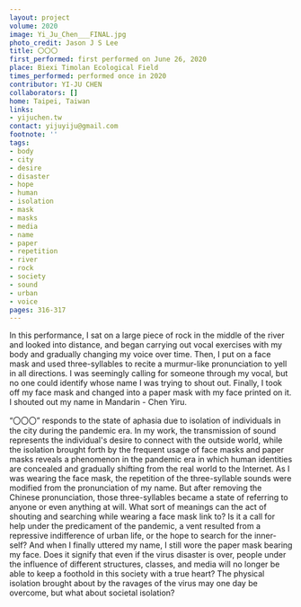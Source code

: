 ```yaml
---
layout: project
volume: 2020
image: Yi_Ju_Chen___FINAL.jpg
photo_credit: Jason J S Lee
title: 〇〇〇
first_performed: first performed on June 26, 2020
place: Biexi Timolan Ecological Field
times_performed: performed once in 2020
contributor: YI-JU CHEN
collaborators: []
home: Taipei, Taiwan
links:
- yijuchen.tw
contact: yijuyiju@gmail.com
footnote: ''
tags:
- body
- city
- desire
- disaster
- hope
- human
- isolation
- mask
- masks
- media
- name
- paper
- repetition
- river
- rock
- society
- sound
- urban
- voice
pages: 316-317
---
```


In this performance, I sat on a large piece of rock in the middle of the river and looked into distance, and began carrying out vocal exercises with my body and gradually changing my voice over time. Then, I put on a face mask and used three-syllables to recite a murmur-like pronunciation to yell in all directions. I was seemingly calling for someone through my vocal, but no one could identify whose name I was trying to shout out. Finally, I took off my face mask and changed into a paper mask with my face printed on it. I shouted out my name in Mandarin - Chen Yiru.

“〇〇〇” responds to the state of aphasia due to isolation of individuals in the city during the pandemic era. In my work, the transmission of sound represents the individual's desire to connect with the outside world, while the isolation brought forth by the frequent usage of face masks and paper masks reveals a phenomenon in the pandemic era in which human identities are concealed and gradually shifting from the real world to the Internet. As I was wearing the face mask, the repetition of the three-syllable sounds were modified from the pronunciation of my name. But after removing the Chinese pronunciation, those three-syllables became a state of referring to anyone or even anything at will. What sort of meanings can the act of shouting and searching while wearing a face mask link to? Is it a call for help under the predicament of the pandemic, a vent resulted from a repressive indifference of urban life, or the hope to search for the inner-self? And when I finally uttered my name, I still wore the paper mask bearing my face. Does it signify that even if the virus disaster is over, people under the influence of different structures, classes, and media will no longer be able to keep a foothold in this society with a true heart? The physical isolation brought about by the ravages of the virus may one day be overcome, but what about societal isolation?

